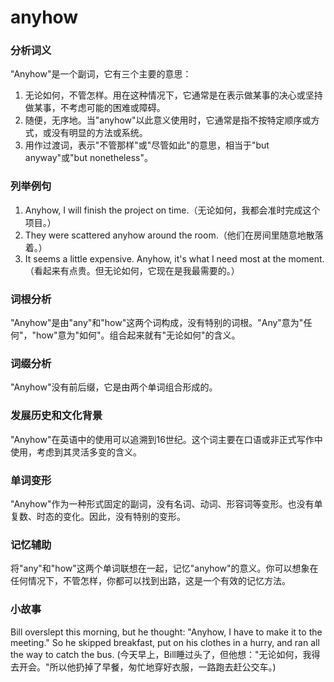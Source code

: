 # anyhow

### 分析词义

  

"Anyhow"是一个副词，它有三个主要的意思：

  

1.  无论如何，不管怎样。用在这种情况下，它通常是在表示做某事的决心或坚持做某事，不考虑可能的困难或障碍。
2.  随便，无序地。当"anyhow"以此意义使用时，它通常是指不按特定顺序或方式，或没有明显的方法或系统。
3.  用作过渡词，表示"不管那样"或"尽管如此"的意思，相当于"but anyway"或"but nonetheless"。

  

### 列举例句

  

1.  Anyhow, I will finish the project on time.（无论如何，我都会准时完成这个项目。）
2.  They were scattered anyhow around the room.（他们在房间里随意地散落着。）
3.  It seems a little expensive. Anyhow, it's what I need most at the moment.（看起来有点贵。但无论如何，它现在是我最需要的。）

  

### 词根分析

  

"Anyhow"是由"any"和"how"这两个词构成，没有特别的词根。"Any"意为"任何"，"how"意为"如何"。组合起来就有"无论如何"的含义。

  

### 词缀分析

  

"Anyhow"没有前后缀，它是由两个单词组合形成的。

  

### 发展历史和文化背景

  

"Anyhow"在英语中的使用可以追溯到16世纪。这个词主要在口语或非正式写作中使用，考虑到其灵活多变的含义。

  

### 单词变形

  

"Anyhow"作为一种形式固定的副词，没有名词、动词、形容词等变形。也没有单复数、时态的变化。因此，没有特别的变形。

  

### 记忆辅助

  

将"any"和"how"这两个单词联想在一起，记忆"anyhow"的意义。你可以想象在任何情况下，不管怎样，你都可以找到出路，这是一个有效的记忆方法。

  

### 小故事

  

Bill overslept this morning, but he thought: "Anyhow, I have to make it to the meeting." So he skipped breakfast, put on his clothes in a hurry, and ran all the way to catch the bus. (今天早上，Bill睡过头了，但他想："无论如何，我得去开会。"所以他扔掉了早餐，匆忙地穿好衣服，一路跑去赶公交车。)
